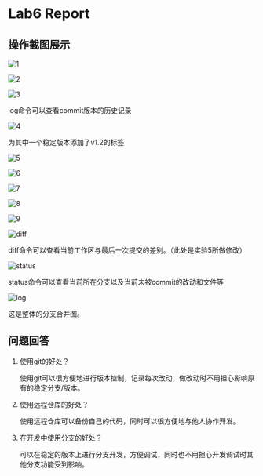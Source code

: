 # Lab6 Report

## 操作截图展示

![1](D:\NJU-SE2021-autumn-Lab6\Report\191220166-张昕宇\ref\1.PNG)

![2](D:\NJU-SE2021-autumn-Lab6\Report\191220166-张昕宇\ref\2.PNG)

![3](D:\NJU-SE2021-autumn-Lab6\Report\191220166-张昕宇\ref\3.PNG)

log命令可以查看commit版本的历史记录

![4](D:\NJU-SE2021-autumn-Lab6\Report\191220166-张昕宇\ref\4.PNG)

为其中一个稳定版本添加了v1.2的标签

![5](D:\NJU-SE2021-autumn-Lab6\Report\191220166-张昕宇\ref\5.PNG)

![6](D:\NJU-SE2021-autumn-Lab6\Report\191220166-张昕宇\ref\6.PNG)

![7](D:\NJU-SE2021-autumn-Lab6\Report\191220166-张昕宇\ref\7.PNG)

![8](D:\NJU-SE2021-autumn-Lab6\Report\191220166-张昕宇\ref\8.PNG)

![9](D:\NJU-SE2021-autumn-Lab6\Report\191220166-张昕宇\ref\9.PNG)

![diff](D:\NJU-SE2021-autumn-Lab6\Report\191220166-张昕宇\ref\diff.PNG)

diff命令可以查看当前工作区与最后一次提交的差别。（此处是实验5所做修改）

![status](D:\NJU-SE2021-autumn-Lab6\Report\191220166-张昕宇\ref\status.PNG)

status命令可以查看当前所在分支以及当前未被commit的改动和文件等

![log](D:\NJU-SE2021-autumn-Lab6\Report\191220166-张昕宇\ref\log.PNG)

这是整体的分支合并图。

## 问题回答

1. 使用git的好处？

   使用git可以很方便地进行版本控制，记录每次改动，做改动时不用担心影响原有的稳定分支/版本。

2. 使用远程仓库的好处？

   使用远程仓库可以备份自己的代码，同时可以很方便地与他人协作开发。

3. 在开发中使用分支的好处？

   可以在稳定的版本上进行分支开发，方便调试，同时也不用担心开发调试时其他分支功能受到影响。
